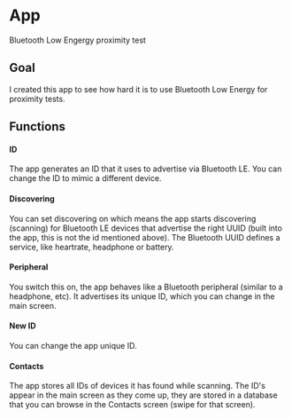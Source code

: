 # App
Bluetooth Low Engergy proximity test

## Goal
I created this app to see how hard it is to use Bluetooth Low Energy for proximity tests.

## Functions
#### ID
The app generates an ID that it uses to advertise via Bluetooth LE. You can change the ID to mimic a different device.

#### Discovering
You can set discovering on which means the app starts discovering (scanning) for Bluetooth LE devices that 
advertise the right UUID (built into the app, this is not the id mentioned above). The Bluetooth UUID defines
 a service, like heartrate, headphone or battery.
 
 #### Peripheral
 You switch this on, the app behaves like a Bluetooth peripheral (similar to a headphone, etc). It advertises
 its unique ID, which you can change in the main screen.
 
 #### New ID
 You can change the app unique ID.
 
 #### Contacts
 The app stores all IDs of devices it has found while scanning. The ID's appear in the main screen
 as they come up, they are stored in a database that you can browse in the Contacts screen (swipe for that screen).
 

